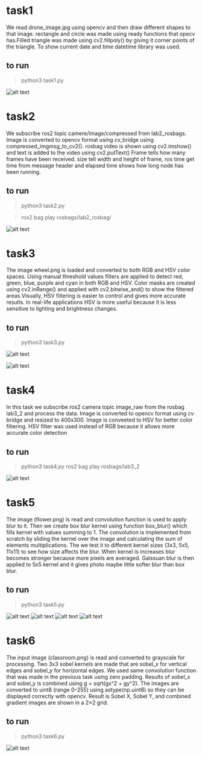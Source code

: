 # task1
We read drone_image.jpg using opencv and then draw different shapes to that image. rectangle and circle was made using ready functions that opecv has.Filled triangle was made using cv2.fillpoly() by giving it corner points of the triangle. To show current date and time datetime library was used.

## to run
> python3 task1.py

![alt text](task1.png)

# task2
We subscribe ros2 topic camere/image/compressed from lab2_rosbags. Image is converted to opencv format using cv_bridge using compressed_imgmsg_to_cv2(). rosbag video is shown using cv2.imshow() and text is added to the video using cv2.putText() Frame tells how many frames have been received. size tell width and height of frame, ros time get time from message header and elapsed time shows how long node has been running.

## to run
> python3 task2.py

> ros2 bag play rosbags/lab2_rosbag/

![alt text](task2.png)

# task3
The image wheel.png is loaded and converted to both RGB and HSV color spaces. Using manual threshold values filters are applied to detect red, green, blue, purple and cyan in both RGB and HSV. Color masks are created using cv2.inRange() and applied with cv2.bitwise_and() to show the filtered areas.Visually, HSV filtering is easier to control and gives more accurate results. In real-life applications HSV is more useful because it is less sensitive to lighting and brightness changes.

## to run
> python3 task3.py

![alt text](hsv_filter.png)

![alt text](rgb_filter.png)

# task4
In this task we subscribe ros2 camera topic image_raw from the rosbag lab3_2 and process the data. Image is converted to opencv format using cv bridge and resized to 400x300. Image is conveeted to HSV for better color filtering. HSV filter was used instead of RGB because it allows more accurate color detection

## to run
> python3 task4.py
> ros2 bag play rosbags/lab3_2


![alt text](task4.png)

# task5

The image (flower.png) is read and convolution function is used to apply blur to it. Then we create box blur kernel using function box_blur() which fills kernel with values summing to 1. The convolution is implemented from scratch by sliding the kernel over the image and calculating the sum of elements multiplications. The we test it to different kernel sizes (3x3, 5x5, 11x11) to see how size affects the blur. When kernel is increases blur becomes stronger because more pixels are averaged. Gaissuan blur is then applied to 5x5 kernel and it gives photo maybe little softer blur than box blur.

## to run
> python3 task5.py

![alt text](blurred3x3.png)
![alt text](blurred5x5.png)
![alt text](blurred11x11.png)
![alt text](gaussian5x5.png)


# task6

The input image (classroom.png) is read and converted to grayscale for processing. Two 3x3 sobel kernels are made that are  sobel_x for vertical edges and sobel_y for horizontal edges. We used same convolution function that was made in the previous task using zero padding. Results of sobel_x and sobel_y is combined using g = sqrt(gx^2 + gy^2). The images are converted to uint8 (range 0–255) using astype(np.uint8) so they can be displayed correctly with opencv. Result is Sobel X, Sobel Y, and combined gradient images are shown in a 2×2 grid. 

## to run
> python3 task6.py

![alt text](task6.png)